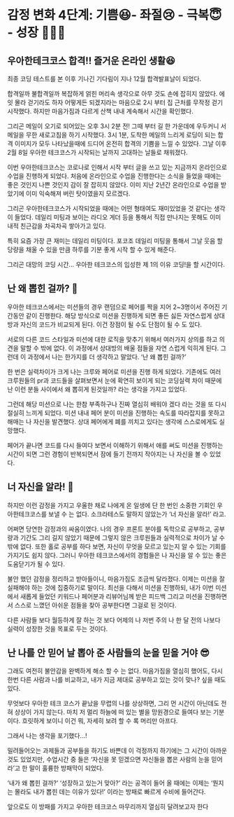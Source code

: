 # 감정 변화 4단계: 기쁨😆- 좌절😢 - 극복😇 - 성장 👩🏻‍🎓

## 우아한테크코스 합격!! 즐거운 온라인 생활😆

최종 코딩 테스트를 본 이후 기나긴 기다림이 지나 12월 합격발표날이 되었다.

합격일까 불합격일까 복잡하게 얽힌 머리속 생각으로 아무 것도 손에 잡히지 않았다. 에잇 몰라 걷기라도 하자 어떻게든 되겠지라는 마음으로 2시 부터 집 근처를 무작정 걷기 시작했다. 하지만 마음가짐과 다르게 산책 내내 계속해서 시간을 확인했다.

그리곤 메일이 오기로 되어있는 오후 3시 2분 전! 그때 부터 길 한 가운데에 우두커니 서 메일을 무한 새로고침을 하기 시작했다. 3시 1분, 도착한 메일의 느리게 로딩이 되는 합격 이미지가 모두 나타났을때에 드디어 온전히 합격의 기쁨을 느낄 수 있었다. 그날 이후 2월 8일 우아한 테크코스가 시작되는 날까지 고대하는 날들로 채워졌다.

이번 우아한테크코스는 코로나로 인해서 시작 부터 글을 쓰고 있는 지금까지 온라인으로 수업을 진행하게 되었다. 처음에 온라인으로 수업을 진행한다는 소식을 들었을 때에는 좋은 것인지 나쁜 것인지 감이 잘 잡히지 않았다. 이미 지난 2년간 온라인으로 수업을 받았기에 이미 익숙해져 버린 탓이였을지 모르겠다.

그리곤 우아한테크코스가 시작되었을 때에는 어떤 형태여도 재미있었을 것 같다는 생각이 들었다. 데일리 미팅과 보이는 라디오 게더 등을 통해서 직접 만나지는 못해도 이미 내적 친근감을 차곡차곡 쌓아가고 있다.

특히 요즘 가장 큰 재미는 데일리 미팅이다. 포코조 데일리 미팅을 통해서 그날 웃음 할당량을 채울 수 있을 만큼 하루를 기분 좋게 시작 할 수 있게 해준다.

그리곤 대망의 코딩 시간... 우아한 테크코스의 입성한 제 1의 이유 코딩!을 할 시간이다.

## 난 왜 뽑힌 걸까? 🥲

우아한 테크코스에서는 미션들의 경우 랜덤으로 페어를 짝을 지어 2~3명이서 주어진 기간동안 같이 진행한다. 해당 방식으로 미션을 진행하게 되면 좋든 싫든 자연스럽게 상대방과 자신의 코드가 비교되게 된다. 이건 장점이 될 수도 단점이 될 수 도 있다.

서로의 다른 코드 스타일과 미션에 대한 로직을 맞추기 위해서 여러가지 상의를 하고 의견을 말할 수 밖에 없다. 이 과정에서 상대방의 배울 점들을 자연 스럽게 익히게 된다. 그런데 이 과정에서 나는 한가지를 더 생각하고 말았다. ‘난 왜 뽑힌 걸까?’

한 번은 실력차이가 크게 나는 크루와 페어로 미션을 진행 하게 되었다. 기존에도 여러 크루원들의 pr과 코드들을 살펴보면서 눈에 확연히 보이게 되는 코딩실력 차이 때문에 난 이런 분들 사이에서 왜 뽑히게 된것일까? 라는 생각을 가지고 있었다.

그런데 해당 미션으로 나는 한참 부족하구나 진짜 열심히 배워야 겠다 라는 것을 또 다시 절실히 느끼게 되었다. 미션 내내 페어 분이 미션을 진행하는 속도를 따라잡지를 못하고 해매는 나 자신을 발견했다. 상대 페어에게 폐를 끼치고 있다는 생각에 스스로에게도 실망했다.

페어가 끝나면 코드를 다시 들여다 보면서 이해하기 위해서 애를 써도 미션을 진행하는 시간이 되면 그런 경험이 반복되면서 잠에 들기 전까지 작아지는 나 자신을 볼 수 있었다.

## 너 자신을 알라! 🫵

하지만 이런 감정을 가지고 우울한 채로 나에게 온 일생에 단 한 번인 소중한 기회인 우아한테크코스를 보낼 수 는 없다. 소크라테스도 말하지 않았는가 ‘너 자신을 알라!’ 라고.

어쩌면 당연한 감정과의 싸움이였다. 나의 경우 프론트 분야를 독학으로 공부하고, 공부량과 기간도 그리 길지 않았기 때문에 그렇지 않은 크루원들과 실력적으로 차이가 날 수 밖에 없다. 또한 홀로 공부를 하다 보면, 자신이 무엇을 모르고 있는지 알 수 있는 기회를 가지기도 쉽지 않다. 그러니 우아한 테크코스에서의 경험들은 나 자신을 알 수 있는 좋은 도움닫기가 될 수 있다.

불안 했던 감정을 정리하고 받아들이니, 마음가짐도 조금씩 달라졌다. 이제는 미션을 잘 실패해야 하는 것에 집중하기로 말이다. 최선을 다해서 미션을 진행하되, 내가 이번 미션에서 새롭게 들었던 키워드나 페어분과 리뷰어님께 받은 피드백 그리고 미션을 진행하면서 스스로 느꼈던 아쉬운 점들을 찾아 공부한다면 그걸로 된 것이다.

다른 사람들 보다 월등하게 잘 하는 것 보다 어제의 나 저번 주의 나 한 달 전의 나보다 실력이 성장한 것을 목표로 두는 것이다.

## 난 나를 안 믿어 날 뽑아 준 사람들의 눈을 믿을 거야 😎

그래도 여전히 불안감을 완벽하게 해소 할 수 는 없다. 마음가짐을 열심히 했어도, 다시 한번 다른 사람과 나를 비교하고, 내가 지금 제대로 공부하고 있는 것이 맞나? 싶을 때도 있다.

무엇보다 우아한 테크 코스가 끝났을 무렵의 나를 상상하면, 그리 먼 시간이 아닌데도 전혀 상상이 가지 않는다. 마치 저 멀리 하늘에 떠 있는 별을 망원경으로 들여다 보는 기분이다. 흐릿하게 보이니 이건 뭐, 자세히 보려 할 수 록 머리만 아프다.

그래서 나는 생각을 포기했다...!

밀려들어오는 과제들과 공부들을 하기도 바쁜데 이 걱정까지 하기에는 그 시간이 아까운 것도 있었지만, 수업시간 중 들은 ‘자신을 못 믿겠으면 자신들을 뽑은 사람의 눈을 믿어라’고 한 말이 훌륭한 방패막이 되었다.

‘내가 왜 뽑힌 걸까?’ ‘성장하고 있는거 맞아?’ 라는 공격이 들어 올 때에는 이제는 ‘뭔지는 몰라도 내가 뽑힌 데는 이유가 있다!’ 이라는 방패로 빠르게 수비에 들어간다.

앞으로도 이 방패를 가지고 우아한 테크코스 마무리까지 열심히 달려보고자 한다
